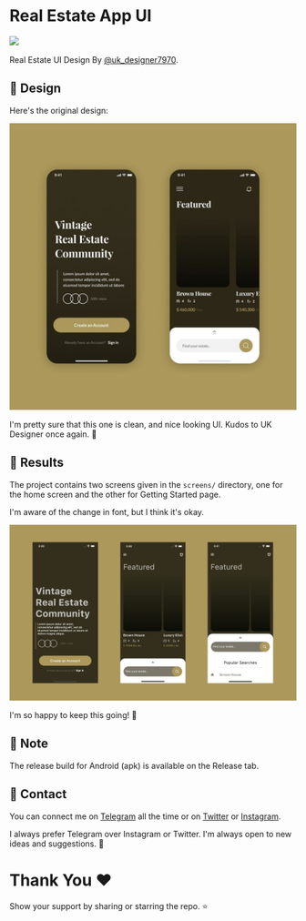 # Real Estate App UI
![](https://img.shields.io/badge/FlutterEveryday-Day%203-blue.svg)

Real Estate UI Design By [@uk_designer7970](https://www.instagram.com/uk_designer7970/).


## 🦄 Design 
Here's the original design:

[![Original Design](/assets/git/Design.jpg)](https://www.instagram.com/p/CcKGz8dJoXd/)


I'm pretty sure that this one is clean, and nice looking UI. Kudos to UK Designer once again. 🎉

## 🦄 Results

The project contains two screens given in the `screens/` directory, one for the home screen and the other for Getting Started page.

I'm aware of the change in font, but I think it's okay.

![](/assets/git/Result.jpg)

I'm so happy to keep this going! 🦄

## 💬 Note
The release build for Android (apk) is available on the Release tab.
<br>


## 🌚 Contact 

You can connect me on [Telegram](https://t.me/heysreelal) all the time or on [Twitter](https://twitter.com/HeySreelal) or [Instagram](https://instagram.com/heysreelal).

I always prefer Telegram over Instagram or Twitter. I'm always open to new ideas and suggestions. 🦄

# Thank You ❤️
Show your support by sharing or starring the repo. ⭐️
